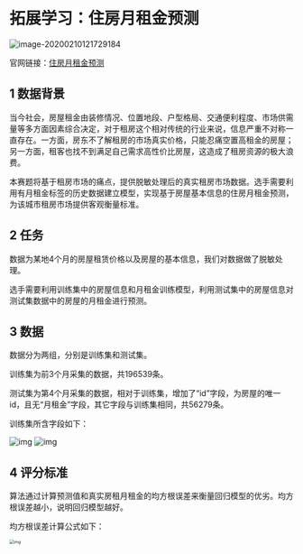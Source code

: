 # 拓展学习：住房月租金预测

![image-20200210121729184](https://tva1.sinaimg.cn/large/0082zybply1gbr6obhi1hj31ry0dwako.jpg)

官网链接：[住房月租金预测](https://www.dcjingsai.com/v2/cmptDetail.html?id=236)

## 1 数据背景

当今社会，房屋租金由装修情况、位置地段、户型格局、交通便利程度、市场供需量等多方面因素综合决定，对于租房这个相对传统的行业来说，信息严重不对称一直存在。一方面，房东不了解租房的市场真实价格，只能忍痛空置高租金的房屋；另一方面，租客也找不到满足自己需求高性价比房屋，这造成了租房资源的极大浪费。 

本赛题将基于租房市场的痛点，提供脱敏处理后的真实租房市场数据。选手需要利用有月租金标签的历史数据建立模型，实现基于房屋基本信息的住房月租金预测，为该城市租房市场提供客观衡量标准。

## 2 任务

数据为某地4个月的房屋租赁价格以及房屋的基本信息，我们对数据做了脱敏处理。 

选手需要利用训练集中的房屋信息和月租金训练模型，利用测试集中的房屋信息对测试集数据中的房屋的月租金进行预测。

## 3 数据

数据分为两组，分别是训练集和测试集。 

训练集为前3个月采集的数据，共196539条。

 测试集为第4个月采集的数据，相对于训练集，增加了“id”字段，为房屋的唯一id，且无“月租金”字段，其它字段与训练集相同，共56279条。

 训练集所含字段如下：

<img src="https://tva1.sinaimg.cn/large/0082zybply1gbr6rqzkx9j30jq0fraad.jpg" alt="img"  />

<img src="https://tva1.sinaimg.cn/large/0082zybply1gbr6s35gikj30jr0emmxg.jpg" alt="img"  />

## 4 评分标准

算法通过计算预测值和真实房租月租金的均方根误差来衡量回归模型的优劣。均方根误差越小，说明回归模型越好。

均方根误差计算公式如下：

<img src="https://tva1.sinaimg.cn/large/0082zybply1gbr6swlhiaj30e605j747.jpg" alt="img" style="zoom: 50%;" />